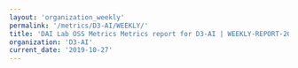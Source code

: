 ```yaml
---
layout: 'organization_weekly'
permalink: '/metrics/D3-AI/WEEKLY/'
title: 'DAI Lab OSS Metrics Metrics report for D3-AI | WEEKLY-REPORT-2019-10-27'
organization: 'D3-AI'
current_date: '2019-10-27'
---
```

